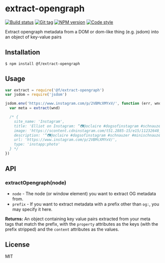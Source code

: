 
# extract-opengraph

[![Build status][travis-image]][travis-url]
[![Git tag][git-image]][git-url]
[![NPM version][npm-image]][npm-url]
[![Code style][standard-image]][standard-url]

Extract opengraph metadata from a DOM or dom-like thing (e.g. jsdom) into an object of key-value pairs

## Installation

    $ npm install @f/extract-opengraph

## Usage

```js
var extract = require('@f/extract-opengraph')
var jsdom = require('jsdom')

jsdom.env('https://www.instagram.com/p/2VBMcXMYxV/', function (err, wnd) {
  var meta = extract(wnd)

  /* {
    site_name: 'Instagram',
    title: 'Elliot on Instagram: “📷@oclaire #dogsofinstagram #schnauzer #minischnauzer”',
    image: 'https://scontent.cdninstagram.com/t51.2885-15/e15/11232648_1432672043716347_905139025_n.jpg?ig_cache_key=OTc4NjkzNzQ3MTU3MDc3MDc3.2',
    description: '“📷@oclaire #dogsofinstagram #schnauzer #minischnauzer”',
    url: 'https://www.instagram.com/p/2VBMcXMYxV/',
    type: 'instapp:photo'
  } */
})

```

## API

### extractOpengraph(node)

- `node` - The node (or window element) you want to extract OG metadata from.
- `prefix` - If you want to extract metadata with a prefix other than `og:`, you may specify it here.

**Returns:** An object containing key value pairs extracted from your meta tags that match the prefix, with the `property` attributes as the keys (with the prefix stripped) and the `content` attributes as the values.

## License

MIT

[travis-image]: https://img.shields.io/travis/micro-js/extract-opengraph.svg?style=flat-square
[travis-url]: https://travis-ci.org/micro-js/extract-opengraph
[git-image]: https://img.shields.io/github/tag/micro-js/extract-opengraph.svg
[git-url]: https://github.com/micro-js/extract-opengraph
[standard-image]: https://img.shields.io/badge/code%20style-standard-brightgreen.svg?style=flat
[standard-url]: https://github.com/feross/standard
[npm-image]: https://img.shields.io/npm/v/@f/extract-opengraph.svg?style=flat-square
[npm-url]: https://npmjs.org/package/@f/extract-opengraph

